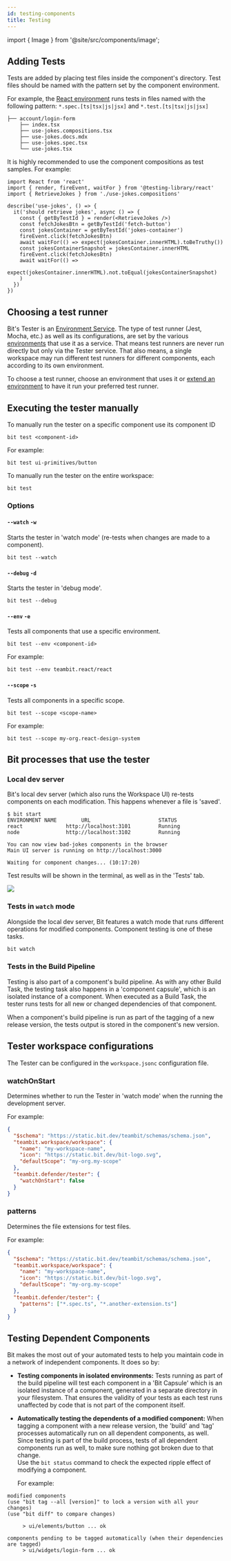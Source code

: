 ```yaml
---
id: testing-components
title: Testing
---
```


import { Image } from '@site/src/components/image';

## Adding Tests

Tests are added by placing test files inside the component's directory. Test files should be named with the pattern set by the component environment.

For example, the [React environment](/building-with-bit/react) runs tests in files named with the following pattern: `*.spec.[ts|tsx|js|jsx]` and `*.test.[ts|tsx|js|jsx]`

```shell {5}
├── account/login-form
    ├── index.tsx
    ├── use-jokes.compositions.tsx
    ├── use-jokes.docs.mdx
    ├── use-jokes.spec.tsx
    └── use-jokes.tsx
```

It is highly recommended to use the component compositions as test samples.
For example:

```tsx title="use-jokes.spec.tsx"
import React from 'react'
import { render, fireEvent, waitFor } from '@testing-library/react'
import { RetrieveJokes } from './use-jokes.compositions'

describe('use-jokes', () => {
  it('should retrieve jokes', async () => {
    const { getByTestId } = render(<RetrieveJokes />)
    const fetchJokesBtn = getByTestId('fetch-button')
    const jokesContainer = getByTestId('jokes-container')
    fireEvent.click(fetchJokesBtn)
    await waitFor(() => expect(jokesContainer.innerHTML).toBeTruthy())
    const jokesContainerSnapshot = jokesContainer.innerHTML
    fireEvent.click(fetchJokesBtn)
    await waitFor(() =>
      expect(jokesContainer.innerHTML).not.toEqual(jokesContainerSnapshot)
    )
  })
})
```

## Choosing a test runner

Bit's Tester is an [Environment Service](/building-with-bit/environments).
The type of test runner (Jest, Mocha, etc.) as well as its configurations, are set by the various [environments](/building-with-bit/environments) that use it as a service.
That means test runners are never run directly but only via the Tester service. That also means, a single workspace may run different test runners for different components, each according to its own environment.

To choose a test runner, choose an environment that uses it or [extend an environment](/building-with-bit/testing-components) to have it run your preferred test runner.

## Executing the tester manually

To manually run the tester on a specific component use its component ID

```shell
bit test <component-id>
```

For example:

```shell
bit test ui-primitives/button
```

To manually run the tester on the entire workspace:

```shell
bit test
```

### Options

#### `--watch` `-w`

Starts the tester in 'watch mode' (re-tests when changes are made to a component).

```shell
bit test --watch
```

#### `--debug` `-d`

Starts the tester in 'debug mode'.

```shell
bit test --debug
```

#### `--env` `-e`

Tests all components that use a specific environment.

```shell
bit test --env <component-id>
```

For example:

```shell
bit test --env teambit.react/react
```

#### `--scope` `-s`

Tests all components in a specific scope.

```shell
bit test --scope <scope-name>
```

For example:

```shell
bit test --scope my-org.react-design-system
```

## Bit processes that use the tester

### Local dev server

Bit's local dev server (which also runs the Workspace UI) re-tests components on each modification. This happens whenever a file is 'saved'.

```shell
$ bit start
ENVIRONMENT NAME        URL                      STATUS
react              http://localhost:3101         Running
node               http://localhost:3102         Running

You can now view bad-jokes components in the browser
Main UI server is running on http://localhost:3000

Waiting for component changes... (10:17:20)
```

Test results will be shown in the terminal, as well as in the 'Tests' tab.

<Image src="@site/img/ws_getting_started_test.png" />

### Tests in `watch` mode

Alongside the local dev server, Bit features a watch mode that runs different operations for modified components. Component testing is one of these tasks.

```sh
bit watch
```

### Tests in the Build Pipeline

Testing is also part of a component's build pipeline. As with any other Build Task, the testing task also happens in a 'component capsule', which is an isolated instance of a component. When executed as a Build Task, the tester runs tests for all new or changed dependencies of that component.

When a component's build pipeline is run as part of the tagging of a new release version, the tests output is stored in the component's new version.

## Tester workspace configurations

The Tester can be configured in the `workspace.jsonc` configuration file.

### watchOnStart

Determines whether to run the Tester in 'watch mode' when the running the development server.

For example:

```json
{
  "$schema": "https://static.bit.dev/teambit/schemas/schema.json",
  "teambit.workspace/workspace": {
    "name": "my-workspace-name",
    "icon": "https://static.bit.dev/bit-logo.svg",
    "defaultScope": "my-org.my-scope"
  },
  "teambit.defender/tester": {
    "watchOnStart": false
  }
}
```

### patterns

Determines the file extensions for test files.

For example:

```json
{
  "$schema": "https://static.bit.dev/teambit/schemas/schema.json",
  "teambit.workspace/workspace": {
    "name": "my-workspace-name",
    "icon": "https://static.bit.dev/bit-logo.svg",
    "defaultScope": "my-org.my-scope"
  },
  "teambit.defender/tester": {
    "patterns": ["*.spec.ts", "*.another-extension.ts"]
  }
}
```

## Testing Dependent Components

Bit makes the most out of your automated tests to help you maintain code in a network of independent components. It does so by:

- **Testing components in isolated environments:**
  Tests running as part of the build pipeline will test each component in a 'Bit Capsule' which is
  an isolated instance of a component, generated in a separate directory in your filesystem.
  That ensures the validity of your tests as each test runs unaffected by code that is not part of the component itself.

- **Automatically testing the dependents of a modified component:**
  When tagging a component with a new release version, the 'build' and 'tag' processes automatically run on all dependent components, as well.
  Since testing is part of the build process, tests of all dependent components run as well, to make sure nothing got broken due to that change.  
  Use the `bit status` command to check the expected ripple effect of modifying a component.

  For example:

```
modified components
(use "bit tag --all [version]" to lock a version with all your changes)
(use "bit diff" to compare changes)

     > ui/elements/button ... ok

components pending to be tagged automatically (when their dependencies are tagged)
     > ui/widgets/login-form ... ok
```
